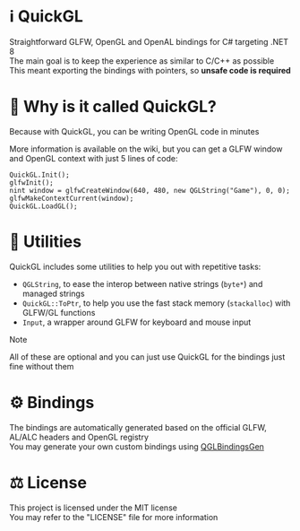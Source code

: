 # ℹ QuickGL
Straightforward GLFW, OpenGL and OpenAL bindings for C# targeting .NET 8<br>
The main goal is to keep the experience as similar to C/C++ as possible<br>
This meant exporting the bindings with pointers, so **unsafe code is required**

# 🤔 Why is it called QuickGL?
Because with QuickGL, you can be writing OpenGL code in minutes<br>

More information is available on the wiki, but you can get a GLFW window and OpenGL context with just 5 lines of code:
```
QuickGL.Init();
glfwInit();
nint window = glfwCreateWindow(640, 480, new QGLString("Game"), 0, 0);
glfwMakeContextCurrent(window);
QuickGL.LoadGL();
```

# 🔧 Utilities
QuickGL includes some utilities to help you out with repetitive tasks:
- `QGLString`, to ease the interop between native strings (`byte*`) and managed strings
- `QuickGL::ToPtr`, to help you use the fast stack memory (`stackalloc`) with GLFW/GL functions
- `Input`, a wrapper around GLFW for keyboard and mouse input

>[!NOTE]
>All of these are optional and you can just use QuickGL for the bindings just fine without them

# ⚙ Bindings
The bindings are automatically generated based on the official GLFW, AL/ALC headers and OpenGL registry<br>
You may generate your own custom bindings using [QGLBindingsGen](https://github.com/vlOd2/QGLBindingsGen)

# ⚖ License
This project is licensed under the MIT license
<br>
You may refer to the "LICENSE" file for more information
